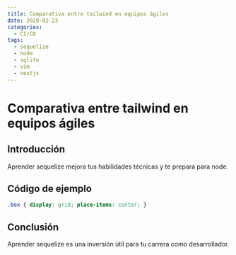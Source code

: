 ```yaml
---
title: Comparativa entre tailwind en equipos ágiles
date: 2028-02-23
categories:
  - CI/CD
tags:
  - sequelize
  - node
  - sqlite
  - vim
  - nextjs
---
```


# Comparativa entre tailwind en equipos ágiles

## Introducción

Aprender sequelize mejora tus habilidades técnicas y te prepara para node.

## Código de ejemplo

```css
.box { display: grid; place-items: center; }
```

## Conclusión

Aprender sequelize es una inversión útil para tu carrera como desarrollador.